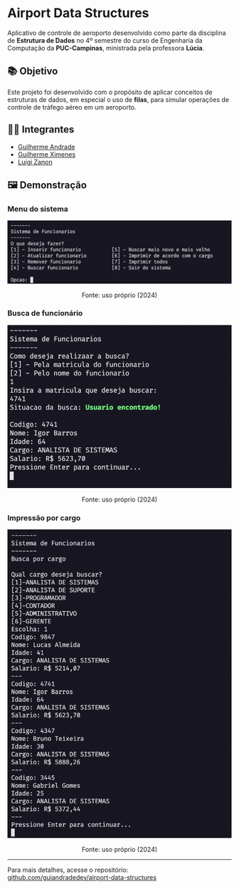 # Airport Data Structures

Aplicativo de controle de aeroporto desenvolvido como parte da disciplina de **Estrutura de Dados** no 4º semestre do curso de Engenharia da Computação da **PUC-Campinas**, ministrada pela professora **Lúcia**.

## 📚 Objetivo

Este projeto foi desenvolvido com o propósito de aplicar conceitos de estruturas de dados, em especial o uso de **filas**, para simular operações de controle de tráfego aéreo em um aeroporto.

## 👨‍💻 Integrantes

- [Guilherme Andrade](https://github.com/guiandradedev)
- [Guilherme Ximenes](https://github.com/ximeninh0)
- [Luigi Zanon](https://github.com/LuigiZanon)

## 🖼️ Demonstração

### Menu do sistema
![Menu do sistema](./docs/menu.png)
<p align="center">Fonte: uso próprio (2024)</p>

### Busca de funcionário
![Busca de funcionário](./docs/busca.png)
<p align="center">Fonte: uso próprio (2024)</p>

### Impressão por cargo
![Impressão por cargo](./docs/impressao-por-cargo.png)
<p align="center">Fonte: uso próprio (2024)</p>

---

Para mais detalhes, acesse o repositório: [github.com/guiandradedev/airport-data-structures](https://github.com/guiandradedev/airport-data-structures)